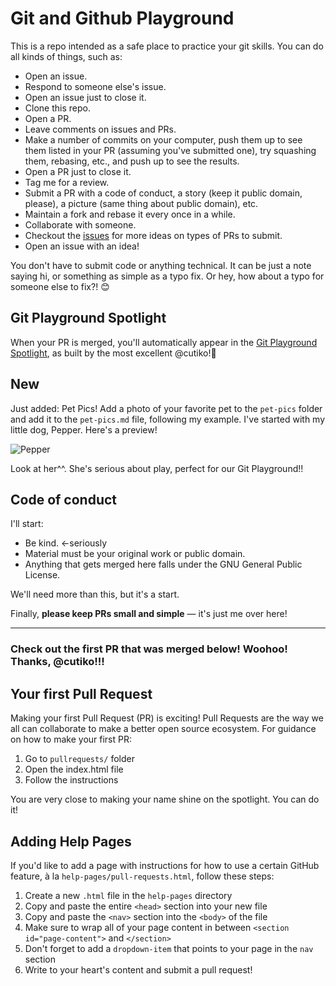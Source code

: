 # Git and Github Playground

This is a repo intended as a safe place to practice your git skills. You can do all kinds of things, such as:

* Open an issue.
* Respond to someone else's issue.
* Open an issue just to close it.
* Clone this repo.
* Open a PR.
* Leave comments on issues and PRs.
* Make a number of commits on your computer, push them up to see them listed in your PR (assuming you've submitted one), try squashing them, rebasing, etc., and push up to see the results.
* Open a PR just to close it.
* Tag me for a review.
* Submit a PR with a code of conduct, a story (keep it public domain, please), a picture (same thing about public domain), etc.
* Maintain a fork and rebase it every once in a while.
* Collaborate with someone.
* Checkout the [issues](https://github.com/kapunahelewong/git-playground/issues) for more ideas on types of PRs to submit.
* Open an issue with an idea!

You don't have to submit code or anything technical.
It can be just a note saying hi, or something as simple as a typo fix. Or hey, how about a typo for someone else to fix?! 😊

## Git Playground Spotlight

When your PR is merged, you'll automatically appear in the [Git Playground Spotlight](https://cutiko.github.io/git-playground-spotlight/), as built by the most excellent @cutiko!🎉


## New

Just added: Pet Pics! Add a photo of your favorite pet to the `pet-pics` folder and add it to the `pet-pics.md` file, following my example. I've started with my little dog, Pepper. Here's a preview!

![Pepper](pet-pics/Pepper.png)

Look at her^^. She's serious about play, perfect for our Git Playground!!

## Code of conduct

I'll start:

* Be kind. <-seriously
* Material must be your original work or public domain.
* Anything that gets merged here falls under the GNU General Public License.

We'll need more than this, but it's a start.

Finally, **please keep PRs small and simple** &mdash; it's just me over here!

****

### Check out the first PR that was merged below! Woohoo! Thanks, @cutiko!!!

## Your first Pull Request
Making your first Pull Request (PR) is exciting! Pull Requests are the way we all can collaborate to make a better open source ecosystem. For guidance on how to make your first PR:

 1. Go to `pullrequests/` folder
 2. Open the index.html file
 3. Follow the instructions

You are very close to making your name shine on the spotlight. You can do it!

## Adding Help Pages

If you'd like to add a page with instructions for how to use a certain GitHub feature, à la `help-pages/pull-requests.html`, 
follow these steps:
 
 1. Create a new `.html` file in the `help-pages` directory
 2. Copy and paste the entire `<head>` section into your new file
 3. Copy and paste the `<nav>` section into the `<body>` of the file
 4. Make sure to wrap all of your page content in between `<section id="page-content">` and `</section>`
 5. Don't forget to add a `dropdown-item` that points to your page in the `nav` section
 6. Write to your heart's content and submit a pull request!
